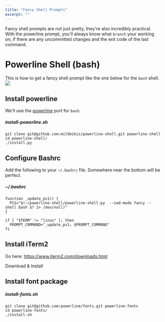 ```yaml
---
title: "Fancy Shell Prompts"
excerpt: ""
---
```

Fancy shell prompts are not just pretty, they're also incredibly practical. With the powerline prompt, you'll always know what `branch` your working on, if there are any uncommitted changes and the exit code of the last command.

# Powerline Shell (bash)


This is how to get a fancy shell prompt like the one below for the `bash` shell. 
![](/images/500c4b8-Screen_Shot_2018-04-02_at_7.54.13_PM.png)

## Install powerline

We'll use the [powerline](https://github.com/milkbikis/powerline-shell) port for `bash`.

##### install-powerline.sh
```shell
git clone git@github.com:milkbikis/powerline-shell.git powerline-shell 
cd powerline-shell/
./install.py
```

## Configure Bashrc

Add the following to your `~/.bashrc` file. Somewhere near the bottom will be perfect.

##### ~/.bashrc
```shell
function _update_ps1() {
  PS1="$(~/powerline-shell/powerline-shell.py  --cwd-mode fancy --shell bash $? 2> /dev/null)"
}

if [ "$TERM" != "linux" ]; then
  PROMPT_COMMAND="_update_ps1; $PROMPT_COMMAND"
fi
```

## Install iTerm2

Go here: https://www.iterm2.com/downloads.html

Download & Install

## Install font package

##### install-fonts.sh
```shell
git clone git@github.com:powerline/fonts.git powerline-fonts
cd powerline-fonts/
./install.sh
```
